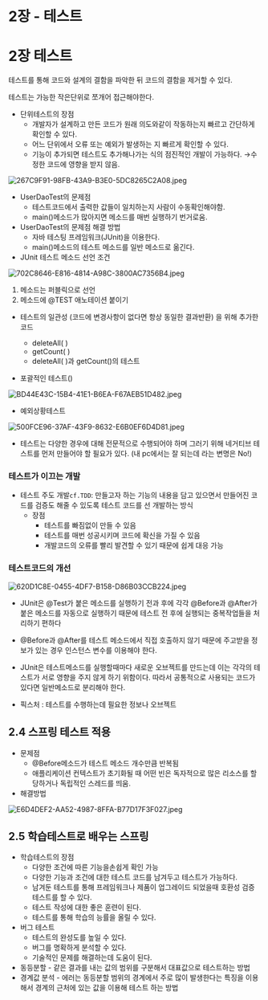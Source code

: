 # 2장 - 테스트

# 2**장 테스트**

테스트를 통해 코드와 설계의 결함을 파악한 뒤 코드의 결함을 제거할 수 있다. 

테스트는 가능한 작은단위로 쪼개어 접근해야한다.

- 단위테스트의 장점
    - 개발자가 설계하고 만든 코드가 원래 의도와같이 작동하는지 빠르고 간단하게 확인할 수 있다.
    - 어느 단위에서 오류 또는 예외가 발생하는 지 빠르게 확인할 수 있다.
    - 기능이 추가되면 테스트도 추가해나가는 식의 점진적인 개발이 가능하다. →수정한 코드에 영향을 받지  않음.
    

![267C9F91-98FB-43A9-B3E0-5DC8265C2A08.jpeg](2%E1%84%8C%E1%85%A1%E1%86%BC%20-%20%E1%84%90%E1%85%A6%E1%84%89%E1%85%B3%E1%84%90%E1%85%B3%2051fbfe9d2c0740bbb237d473eb371e33/267C9F91-98FB-43A9-B3E0-5DC8265C2A08.jpeg)

- UserDaoTest의 문제점
    - 테스트코드에서 출력한 값들이 일치하는지 사람이 수동확인해야함.
    - main()메소드가 많아지면 메소드를 매번 실행하기 번거로움.
- UserDaoTest의 문제점 해결 방법
    - 자바 테스팅 프레임워크(JUnit)을 이용한다.
    - main()메소드의 테스트 메소드를 일반 메소드로 옮긴다.
- JUnit 테스트 메소드 선언 조건

![702C8646-E816-4814-A98C-3800AC7356B4.jpeg](2%E1%84%8C%E1%85%A1%E1%86%BC%20-%20%E1%84%90%E1%85%A6%E1%84%89%E1%85%B3%E1%84%90%E1%85%B3%2051fbfe9d2c0740bbb237d473eb371e33/702C8646-E816-4814-A98C-3800AC7356B4.jpeg)

1. 메소드는 퍼블릭으로 선언
2. 메소드에 @TEST 애노테이션 붙이기

- 테스트의 일관성 (코드에 변경사항이 없다면 항상 동일한 결과반환) 을 위해 추가한 코드
    - deleteAll( )
    - getCount( )
    - deleteAll( )과 getCount()의 테스트
    
- 포괄적인 테스트()

![BD44E43C-15B4-41E1-B6EA-F67AEB51D482.jpeg](2%E1%84%8C%E1%85%A1%E1%86%BC%20-%20%E1%84%90%E1%85%A6%E1%84%89%E1%85%B3%E1%84%90%E1%85%B3%2051fbfe9d2c0740bbb237d473eb371e33/BD44E43C-15B4-41E1-B6EA-F67AEB51D482.jpeg)

- 예외상황테스트

![500FCE96-37AF-43F9-8632-E6B0EF6D4D81.jpeg](2%E1%84%8C%E1%85%A1%E1%86%BC%20-%20%E1%84%90%E1%85%A6%E1%84%89%E1%85%B3%E1%84%90%E1%85%B3%2051fbfe9d2c0740bbb237d473eb371e33/500FCE96-37AF-43F9-8632-E6B0EF6D4D81.jpeg)

- 테스트는 다양한 경우에 대해 전문적으로 수행되어야 하며 그러기 위해 네거티브 테스트를 먼저 만들어야 할 필요가 있다. (내 pc에서는 잘 되는데 라는 변명은 No!)

### 테스트가 이끄는 개발

- 테스트 주도 개발`cf.TDD`:  만들고자 하는 기능의 내용을 담고 있으면서 만들어진 코드를 검증도 해줄 수 있도록 테스트 코드를 선 개발하는 방식
    - 장점
        - 테스트를 빠짐없이 만들 수 있음
        - 테스트를 매번 성공시키며 코드에 확신을 가질 수 있음
        - 개발코드의 오류를 빨리 발견할 수 있기 때문에 쉽게 대응 가능

### 테스트코드의 개선

![620D1C8E-0455-4DF7-B158-D86B03CCB224.jpeg](2%E1%84%8C%E1%85%A1%E1%86%BC%20-%20%E1%84%90%E1%85%A6%E1%84%89%E1%85%B3%E1%84%90%E1%85%B3%2051fbfe9d2c0740bbb237d473eb371e33/620D1C8E-0455-4DF7-B158-D86B03CCB224.jpeg)

- JUnit은 @Test가 붙은 메소드를 실행하기 전과 후에 각각 @Before과 @After가 붙은 메소드를 자동으로 실행하기 때문에 테스트 전 후에 실행되는 중복작업들을 처리하기 편하다
- @Before과 @After를 테스트 메소드에서 직접 호출하지 않기 때문에 주고받을 정보가 있는 경우 인스턴스 변수를 이용해야 한다.
- JUnit은 테스트메소드를 실행할때마다 새로운 오브젝트를 만드는데 이는 각각의 테스트가 서로 영향을 주지 않게 하기 위함이다. 따라서 공통적으로 사용되는 코드가 있다면 일반메소드로 분리해야 한다.

- 픽스처 : 테스트를 수행하는데 필요한 정보나 오브젝트

## 2.4 스프링 테스트 적용

- 문제점
    - @Before메소드가 테스트 메소드 개수만큼 반복됨
    - 애플리케이션 컨텍스트가 초기화될 때 어떤 빈은 독자적으로 많은 리소스를 할당하거나  독립적인 스레드를 띄움.
- 해결방법

![E6D4DEF2-AA52-4987-8FFA-B77D17F3F027.jpeg](2%E1%84%8C%E1%85%A1%E1%86%BC%20-%20%E1%84%90%E1%85%A6%E1%84%89%E1%85%B3%E1%84%90%E1%85%B3%2051fbfe9d2c0740bbb237d473eb371e33/E6D4DEF2-AA52-4987-8FFA-B77D17F3F027.jpeg)

## 2.5 학습테스트로 배우는 스프링

- 학습테스트의 장점
    - 다양한  조건에 따른 기능을손쉽게  확인 가능
    - 다양한 기능과 조건에 대한 테스트  코드를 남겨두고  테스트가 가능하다.
    - 남겨둔 테스트를 통해 프레임워크나 제품이 업그레이드 되었을때 호환성  검증 테스트를 할  수 있다.
    - 테스트 작성에 대한 좋은 훈련이 된다.
    - 테스트를 통해 학습의  능률을 올릴 수 있다.
- 버그 테스트
    - 테스트의 완성도를 높일 수 있다.
    - 버그를 명확하게 분석할 수 있다.
    - 기술적인 문제를 해결하는데 도움이 된다.
- 동등분할 - 같은 결과를 내는 값의 범위를 구분해서 대표값으로 테스트하는 방법
- 경계값 분석 - 에러는 동등분할 범위의 경계에서 주로  많이 발생한다는 특징을 이용해서 경계의 근처에 있는 값을 이용해 테스트 하는 방법